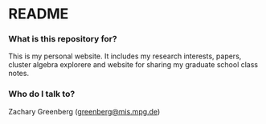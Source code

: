 # README #
### What is this repository for? ###
This is my personal website. It includes my research interests, papers, cluster algebra explorere and website for sharing my graduate school class notes.

### Who do I talk to? ###

Zachary Greenberg (greenberg@mis.mpg.de)
